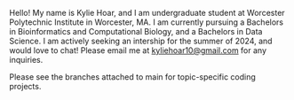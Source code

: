 Hello!
  My name is Kylie Hoar, and I am undergraduate student at Worcester Polytechnic Institute in Worcester, MA. I am currently 
  pursuing a Bachelors in Bioinformatics and Computational Biology, and a Bachelors in Data Science. I am actively seeking
  an intership for the summer of 2024, and would love to chat! Please email me at kyliehoar10@gmail.com for any inquiries.

  Please see the branches attached to main for topic-specific coding projects.
